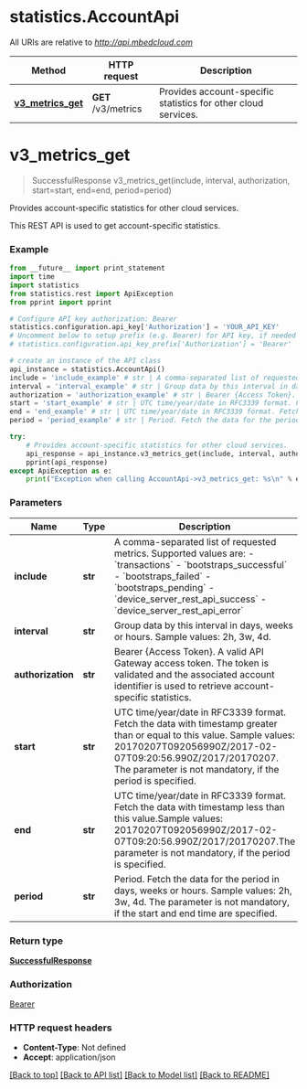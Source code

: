# statistics.AccountApi

All URIs are relative to *http://api.mbedcloud.com*

Method | HTTP request | Description
------------- | ------------- | -------------
[**v3_metrics_get**](AccountApi.md#v3_metrics_get) | **GET** /v3/metrics | Provides account-specific statistics for other cloud services.


# **v3_metrics_get**
> SuccessfulResponse v3_metrics_get(include, interval, authorization, start=start, end=end, period=period)

Provides account-specific statistics for other cloud services.

This REST API is used to get account-specific statistics.

### Example 
```python
from __future__ import print_statement
import time
import statistics
from statistics.rest import ApiException
from pprint import pprint

# Configure API key authorization: Bearer
statistics.configuration.api_key['Authorization'] = 'YOUR_API_KEY'
# Uncomment below to setup prefix (e.g. Bearer) for API key, if needed
# statistics.configuration.api_key_prefix['Authorization'] = 'Bearer'

# create an instance of the API class
api_instance = statistics.AccountApi()
include = 'include_example' # str | A comma-separated list of requested metrics. Supported values are:  - `transactions` - `bootstraps_successful` - `bootstraps_failed` - `bootstraps_pending` - `device_server_rest_api_success` - `device_server_rest_api_error` 
interval = 'interval_example' # str | Group data by this interval in days, weeks or hours. Sample values: 2h, 3w, 4d. 
authorization = 'authorization_example' # str | Bearer {Access Token}. A valid API Gateway access token. The token is validated and the associated account identifier is used to retrieve account-specific statistics. 
start = 'start_example' # str | UTC time/year/date in RFC3339 format. Fetch the data with timestamp greater than or equal to this value. Sample values: 20170207T092056990Z/2017-02-07T09:20:56.990Z/2017/20170207. The parameter is not mandatory, if the period is specified.  (optional)
end = 'end_example' # str | UTC time/year/date in RFC3339 format. Fetch the data with timestamp less than this value.Sample values: 20170207T092056990Z/2017-02-07T09:20:56.990Z/2017/20170207.The parameter is not mandatory, if the period is specified.  (optional)
period = 'period_example' # str | Period. Fetch the data for the period in days, weeks or hours. Sample values: 2h, 3w, 4d. The parameter is not mandatory, if the start and end time are specified.  (optional)

try: 
    # Provides account-specific statistics for other cloud services.
    api_response = api_instance.v3_metrics_get(include, interval, authorization, start=start, end=end, period=period)
    pprint(api_response)
except ApiException as e:
    print("Exception when calling AccountApi->v3_metrics_get: %s\n" % e)
```

### Parameters

Name | Type | Description  | Notes
------------- | ------------- | ------------- | -------------
 **include** | **str**| A comma-separated list of requested metrics. Supported values are:  - &#x60;transactions&#x60; - &#x60;bootstraps_successful&#x60; - &#x60;bootstraps_failed&#x60; - &#x60;bootstraps_pending&#x60; - &#x60;device_server_rest_api_success&#x60; - &#x60;device_server_rest_api_error&#x60;  | 
 **interval** | **str**| Group data by this interval in days, weeks or hours. Sample values: 2h, 3w, 4d.  | 
 **authorization** | **str**| Bearer {Access Token}. A valid API Gateway access token. The token is validated and the associated account identifier is used to retrieve account-specific statistics.  | 
 **start** | **str**| UTC time/year/date in RFC3339 format. Fetch the data with timestamp greater than or equal to this value. Sample values: 20170207T092056990Z/2017-02-07T09:20:56.990Z/2017/20170207. The parameter is not mandatory, if the period is specified.  | [optional] 
 **end** | **str**| UTC time/year/date in RFC3339 format. Fetch the data with timestamp less than this value.Sample values: 20170207T092056990Z/2017-02-07T09:20:56.990Z/2017/20170207.The parameter is not mandatory, if the period is specified.  | [optional] 
 **period** | **str**| Period. Fetch the data for the period in days, weeks or hours. Sample values: 2h, 3w, 4d. The parameter is not mandatory, if the start and end time are specified.  | [optional] 

### Return type

[**SuccessfulResponse**](SuccessfulResponse.md)

### Authorization

[Bearer](../README.md#Bearer)

### HTTP request headers

 - **Content-Type**: Not defined
 - **Accept**: application/json

[[Back to top]](#) [[Back to API list]](../README.md#documentation-for-api-endpoints) [[Back to Model list]](../README.md#documentation-for-models) [[Back to README]](../README.md)

